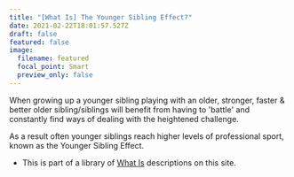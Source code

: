 ```yaml
---
title: "[What Is] The Younger Sibling Effect?"
date: 2021-02-22T18:01:57.527Z
draft: false
featured: false
image:
  filename: featured
  focal_point: Smart
  preview_only: false
---
```

When growing up a younger sibling playing with an older, stronger, faster & better older sibling/siblings will benefit from having to 'battle' and constantly find ways of dealing with the heightened challenge.

As a result often younger siblings reach higher levels of professional sport, known as the Younger Sibling Effect.

* This is part of a library of [What Is](https://onemoresummer.co.uk/post/the-what-is-series/) descriptions on this site.